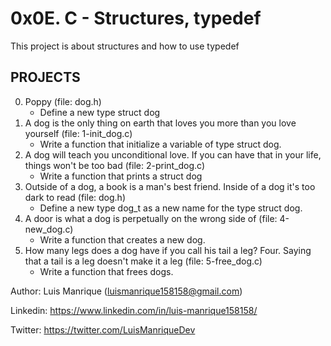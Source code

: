 # 0x0E. C - Structures, typedef
This project is about structures and how to use typedef
## PROJECTS
0. Poppy (file: dog.h)
	- Define a new type struct dog
1. A dog is the only thing on earth that loves you more than you love yourself (file: 1-init_dog.c)
	- Write a function that initialize a variable of type struct dog.
2. A dog will teach you unconditional love. If you can have that in your life, things won't be too bad (file: 2-print_dog.c)
	- Write a function that prints a struct dog
3. Outside of a dog, a book is a man's best friend. Inside of a dog it's too dark to read (file: dog.h)
	- Define a new type dog_t as a new name for the type struct dog.
4. A door is what a dog is perpetually on the wrong side of (file: 4-new_dog.c)
	- Write a function that creates a new dog.
5. How many legs does a dog have if you call his tail a leg? Four. Saying that a tail is a leg doesn't make it a leg (file: 5-free_dog.c)
	- Write a function that frees dogs.


Author: Luis Manrique (luismanrique158158@gmail.com)

Linkedin: https://www.linkedin.com/in/luis-manrique158158/

Twitter: https://twitter.com/LuisManriqueDev
